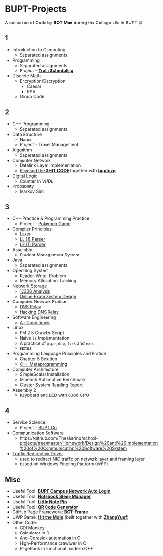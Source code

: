 # BUPT-Projects

A collection of Code by **BOT Man** during the College Life in BUPT :smile:

## 1

- Introduction to Computing
  - Separated assignments
- Programming
  - Separated assignments
  - Project - [**Train Scheduling**](/1-2-Programming/Crazy-Train-Sim)
- Discrete Math
  - Encryption/Decryption
    - Caesar
    - RSA
  - Group Code

## 2

- C++ Programming
  - Separated assignments
- Data Structure
  - Notes
  - Project - Travel Management
- Algorithm
  - Separated assignments
- Computer Network
  - Datalink Layer Implementation
  - [Revesed the **SHIT CODE**](/2-2-Computer-Network/Reversed)
together with [**buptczq**](https://github.com/buptczq/RE_Bupt_Computer_Network_Expr)
- Digital Logic
  - Counter in *VHDL*
- Probability
  - Markov Sim

## 3

- C++ Practice & Programming Practice
  - Project - [Pokemon Game](/3-1-Pokemon)
- Compiler Principles
  - [Lexer](/3-1-Compiler-Principles/Lexer)
  - [LL (1) Parser](/3-1-Compiler-Principles/LL1Parser)
  - [LR (1) Parser](/3-1-Compiler-Principles/LR1Parser)
- Assembly
  - Student Management System
- Java
  - Separated assignments
- Operating System
  - Reader-Writer Problem
  - Memory Allocation Tracking
- Network Storage
  - [12306 Analysis](https://bot-man-jl.github.io/articles/?post=2016/12306-Architecture)
  - [Online Exam System Design](https://bot-man-jl.github.io/articles/?post=2016/Exam-System-Design)
- Computer Network Pratice
  - [DNS Relay](/3-2-Computer-Network/DNS-Relay)
  - [Hacking DNS Relay](/3-2-Computer-Network/Hack-DNS-Relay)
- Software Engineering
  - [Air Conditioner](/3-2-Software-Engineering)
- Linux
  - PM 2.5 Crawler Script
  - Naive `ls` Implementation
  - A practice of `pipe`, `dup`, `fork` and `exec`
  - Notes
- Programming Language Principles and Pratice
  - Chapter 5 Solution
  - [C++ Metaprogramming](https://bot-man-jl.github.io/articles/?post=2017/Cpp-Metaprogramming)
- Computer Architecture
  - SimpleScalar Installation
  - Mibench Automotive Benchmark
  - Cluster System Reading Report
- Assembly 2
  - Keyboard and LED with 8086 CPU
  
## 4

- Service Science
  - Project - [BUPT Go](/4-1-BUPT-Go)
- Communication Software
  - https://github.com/Thesharing/school-projects/tree/master/Homework/Design%20and%20Implementation%20of%20Communication%20Software%20System
- [Traffic Redirection Driver](https://github.com/BOT-Man-JL/WFP-Traffic-Redirection-Driver)
  - used to redirect NIC traffic on network layer and framing layer
  - based on Windows Filtering Platform (WFP)

## Misc

- Useful Tool: [**BUPT Campus Network Auto Login**](/0-3-Network-Login)
- Useful Tool: [**Notebook Sleep Manager**](/0-2-Sleep-Manager)
- Useful Tool: [**Little Note Pin**](/0-1-Note-Pin)
- Useful Tool: [**QR Code Generator**](https://bot-man-jl.github.io/QRCodeGen)
- GitHub Page Framework: [**BOT-Frame**](https://github.com/BOT-Man-JL/BOT-Man-JL.github.io)
- UWP Game: [**Hit the Mole**](https://github.com/ZhangYuef/Hit-the-Mole) (built together with [**ZhangYuef**](https://github.com/ZhangYuef))
- Other Code:
  - GDI Monkey
  - Calculator in C
  - Aho-Corasick automation in C
  - High-Performance crawlwer in C
  - PageRank in functional modern C++
